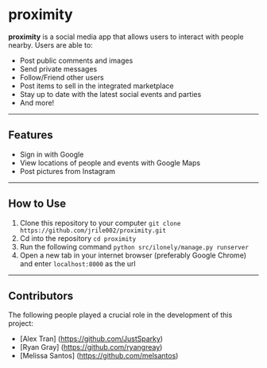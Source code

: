 # proximity

**proximity** is a social media app that allows users to interact with people nearby. Users are able to:

* Post public comments and images
* Send private messages
* Follow/Friend other users
* Post items to sell in the integrated marketplace
* Stay up to date with the latest social events and parties 
* And more!

----
## Features
* Sign in with Google
* View locations of people and events with Google Maps
* Post pictures from Instagram

----
## How to Use
1. Clone this repository to your computer 
`git clone https://github.com/jrile002/proximity.git`
2. Cd into the repository
`cd proximity`
3. Run the following command 
`python src/ilonely/manage.py runserver`
4. Open a new tab in your internet browser (preferably Google Chrome) and enter `localhost:8000` as the url

----
## Contributors
The following people played a crucial role in the development of this project:

* [Alex Tran] (https://github.com/JustSparky)
* [Ryan Gray] (https://github.com/ryangreay)
* [Melissa Santos] (https://github.com/melsantos)
